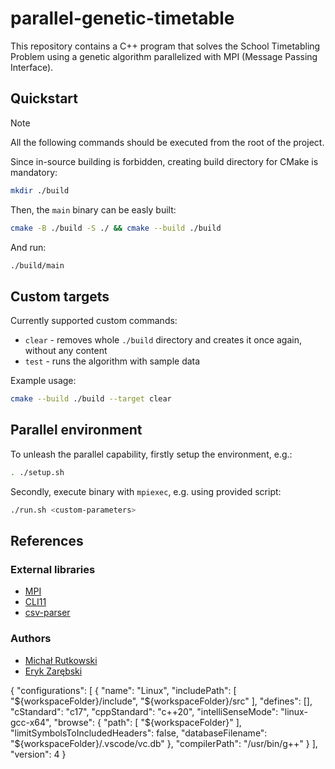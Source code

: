 # parallel-genetic-timetable

This repository contains a C++ program that solves the School Timetabling Problem using a genetic algorithm parallelized with MPI (Message Passing Interface).

## Quickstart

> [!NOTE]
> All the following commands should be executed from the root of the project.

Since in-source building is forbidden, creating build directory for CMake is mandatory:
```bash
mkdir ./build
```

Then, the `main` binary can be easly built:
```bash
cmake -B ./build -S ./ && cmake --build ./build
```

And run:
```bash
./build/main
```

## Custom targets

Currently supported custom commands:
- `clear` - removes whole `./build` directory and creates it once again, without any content
- `test` - runs the algorithm with sample data

Example usage:
```bash
cmake --build ./build --target clear
```

## Parallel environment

To unleash the parallel capability, firstly setup the environment, e.g.:
```bash
. ./setup.sh
```

Secondly, execute binary with `mpiexec`, e.g. using provided script:
```bash
./run.sh <custom-parameters>
```


## References

### External libraries

- [MPI](https://www.open-mpi.org/)
- [CLI11](https://github.com/CLIUtils/CLI11)
- [csv-parser](https://github.com/vincentlaucsb/csv-parser)


### Authors

- [Michał Rutkowski](https://github.com/P4ndaM1x)
- [Eryk Zarębski](https://github.com/erzar0)


{
    "configurations": [
        {
            "name": "Linux",
            "includePath": [
                "${workspaceFolder}/include",
                "${workspaceFolder}/src"
            ],
            "defines": [],
            "cStandard": "c17",
            "cppStandard": "c++20",
            "intelliSenseMode": "linux-gcc-x64",
            "browse": {
                "path": [
                    "${workspaceFolder}"
                ],
                "limitSymbolsToIncludedHeaders": false,
                "databaseFilename": "${workspaceFolder}/.vscode/vc.db"
            },
            "compilerPath": "/usr/bin/g++"
        }
    ],
    "version": 4
}
